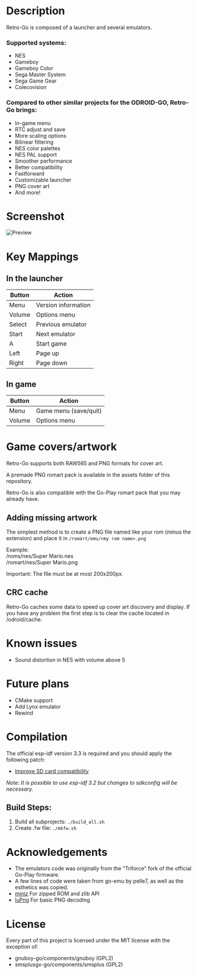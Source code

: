 # Description
Retro-Go is composed of a launcher and several emulators.

### Supported systems:
- NES
- Gameboy
- Gameboy Color
- Sega Master System
- Sega Game Gear
- Colecovision

### Compared to other similar projects for the ODROID-GO, Retro-Go brings:
- In-game menu
- RTC adjust and save
- More scaling options
- Bilinear filtering
- NES color palettes
- NES PAL support
- Smoother performance
- Better compatibility
- Fastforward
- Customizable launcher
- PNG cover art
- And more!

# Screenshot
![Preview](https://raw.githubusercontent.com/ducalex/retro-go/master/assets/screenshot.jpg)

# Key Mappings

## In the launcher
| Button  | Action |
| ------- | ------ |
| Menu    | Version information  |
| Volume  | Options menu  |
| Select  | Previous emulator |
| Start   | Next emulator |
| A       | Start game |
| Left    | Page up |
| Right   | Page down |

## In game
| Button  | Action |
| ------- | ------ |
| Menu    | Game menu (save/quit)  |
| Volume  | Options menu  |


# Game covers/artwork
Retro-Go supports both RAW565 and PNG formats for cover art.

A premade PNG romart pack is available in the assets folder of this repository.

Retro-Go is also compatible with the Go-Play romart pack that you may already have.


## Adding missing artwork
The simplest method is to create a PNG file named like your rom (minus the extension) and place it in `/romart/emu/<my rom name>.png`

Example:  
/roms/nes/Super Mario.nes  
/romart/nes/Super Mario.png  

Important: The file must be at most 200x200px.

## CRC cache
Retro-Go caches some data to speed up cover art discovery and display.
If you have any problem the first step is to clear the cache located in /odroid/cache.


# Known issues
- Sound distortion in NES with volume above 5


# Future plans
- CMake support
- Add Lynx emulator
- Rewind


# Compilation
The official esp-idf version 3.3 is required and you should apply the following patch:

- [Improve SD card compatibility](https://github.com/OtherCrashOverride/esp-idf/commit/a83e557538a033e25c376eedac79663c9b7b75da)

_Note: It is possible to use esp-idf 3.2 but changes to sdkconfig will be necessary._

## Build Steps:
1. Build all subprojects: `./build_all.sh`
2. Create .fw file: `./mkfw.sh`


# Acknowledgements
- The emulators code was originally from the "Triforce" fork of the official Go-Play firmware.
- A few lines of code were taken from go-emu by pelle7, as well as the esthetics was copied.
- [miniz](https://github.com/richgel999/miniz) For zipped ROM and zlib API
- [luPng](https://github.com/jansol/LuPng) For basic PNG decoding


# License
Every part of this project is licensed under the MIT license with the exception of:
- gnuboy-go/components/gnuboy (GPL2)
- smsplusgx-go/components/smsplus (GPL2)
